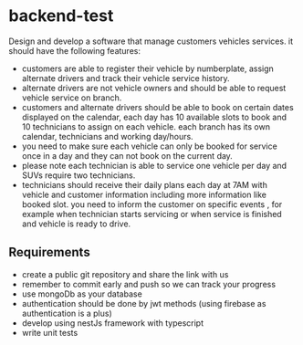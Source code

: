 # backend-test

Design and develop a software that manage customers vehicles services.
it should have the following features:
- customers are able to register their vehicle by numberplate, assign alternate drivers and track their vehicle service history.
- alternate drivers are not vehicle owners and should be able to request vehicle service on branch.
- customers and alternate drivers should be able to book on certain dates displayed on the calendar, each day has 10 available slots to book and 10 technicians to assign on each vehicle. each branch has its own calendar, technicians and working day/hours.
- you need to make sure each vehicle can only be booked for service once in a day and they can not book on the current day.
- please note each technician is able to service one vehicle per day and SUVs require two technicians.
- technicians should receive their daily plans each day at 7AM with vehicle and customer information including more information like booked slot.
you need to inform the customer on specific events , for example when technician starts servicing or when service is finished and vehicle is ready to drive.

## Requirements
- create a public git repository and share the link with us
- remember to commit early and push so we can track your progress
- use mongoDb as your database
- authentication should be done by jwt methods (using firebase as authentication is a plus)
- develop using nestJs framework with typescript
- write unit tests
